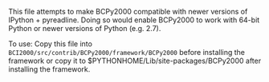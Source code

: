 This file attempts to make BCPy2000 compatible with newer versions of IPython + pyreadline.
Doing so would enable BCPy2000 to work with 64-bit Python or newer versions of Python (e.g. 2.7).

To use:
Copy this file into `BCI2000/src/contrib/BCPy2000/framework/BCPy2000` before installing the framework
or copy it to $PYTHONHOME/Lib/site-packages/BCPy2000 after installing the framework.